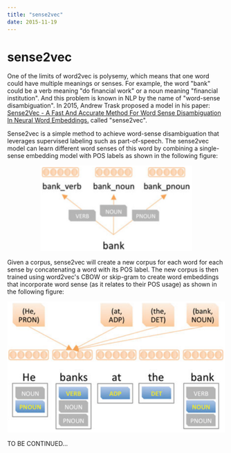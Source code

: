 ```yaml
---
title: "sense2vec"
date: 2015-11-19
---
```


# sense2vec
One of the limits of word2vec is polysemy, which means that one word
could have multiple meanings or senses. For example, the word "bank"
could be a verb meaning "do financial work" or a noun meaning "financial
institution". And this problem is known in NLP by the name of
"word-sense disambiguation". In 2015, Andrew Trask proposed a model in
his paper: [Sense2Vec - A Fast And Accurate Method For Word Sense
Disambiguation In Neural Word
Embeddings.](https://arxiv.org/pdf/1511.06388.pdf) called "sense2vec".

Sense2vec is a simple method to achieve word-sense disambiguation that
leverages supervised labeling such as part-of-speech. The sense2vec
model can learn different word senses of this word by combining a
single-sense embedding model with POS labels as shown in the following
figure:

<div align="center">
    <img src="media/sense2vec/image1.png" width=350>
</div>


Given a corpus, sense2vec will create a new corpus for each word for
each sense by concatenating a word with its POS label. The new corpus is
then trained using word2vec's CBOW or skip-gram to create word
embeddings that incorporate word sense (as it relates to their POS
usage) as shown in the following figure:

<div align="center">
    <img src="media/sense2vec/image2.png" width=750>
</div>

TO BE CONTINUED...